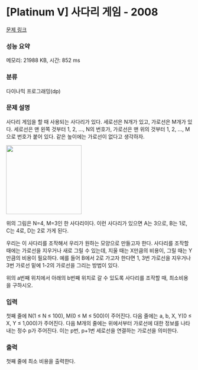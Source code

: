 # [Platinum V] 사다리 게임 - 2008 

[문제 링크](https://www.acmicpc.net/problem/2008) 

### 성능 요약

메모리: 21988 KB, 시간: 852 ms

### 분류

다이나믹 프로그래밍(dp)

### 문제 설명

<p>사다리 게임을 할 때 사용되는 사다리가 있다. 세로선은 N개가 있고, 가로선은 M개가 있다. 세로선은 맨 왼쪽 것부터 1, 2, …, N의 번호가, 가로선은 맨 위의 것부터 1, 2, …, M으로 번호가 붙어 있다. 같은 높이에는 가로선이 없다고 생각하자.</p>

<p><img alt="" height="187" src="https://www.acmicpc.net/JudgeOnline/upload/201007/tkekfl.png" width="204"></p>

<p>위의 그림은 N=4, M=3인 한 사다리이다. 이런 사다리가 있으면 A는 3으로, B는 1로, C는 4로, D는 2로 가게 된다.</p>

<p>우리는 이 사다리를 조작해서 우리가 원하는 모양으로 만들고자 한다. 사다리를 조작할 때에는 가로선을 지우거나 새로 그릴 수 있는데, 지울 때는 X만큼의 비용이, 그릴 때는 Y만큼의 비용이 필요하다. 예를 들어 B에서 2로 가고자 한다면 1, 3번 가로선을 지우거나 3번 가로선 밑에 1-2의 가로선을 그리는 방법이 있다.</p>

<p>위의 a번째 위치에서 아래의 b번째 위치로 갈 수 있도록 사다리를 조작할 때, 최소비용을 구하시오.</p>

### 입력 

 <p>첫째 줄에 N(1 ≤ N ≤ 100), M(0 ≤ M ≤ 500)이 주어진다. 다음 줄에는 a, b, X, Y(0 ≤ X, Y ≤ 1,000)가 주어진다. 다음 M개의 줄에는 위에서부터 가로선에 대한 정보를 나타내는 정수 p가 주어진다. 이는 p번, p+1번 세로선을 연결하는 가로선을 의미한다.</p>

### 출력 

 <p>첫째 줄에 최소 비용을 출력한다.</p>

